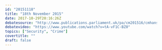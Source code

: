 ```yaml
---
id: "20151118"
title: "18th November 2015"
date: 2017-10-29T20:16:26Z
debatesource: "http://www.publications.parliament.uk/pa/cm201516/cmhansrd/cm151118/debtext/151118-0001.htm#151118-0001.htm_spnew60"
debatevideo: "https://www.youtube.com/watch?v=tA-vF1C-BZ0"
topics: ["Security", "Crime"]
covertitle: ""
draft: false
---
```


